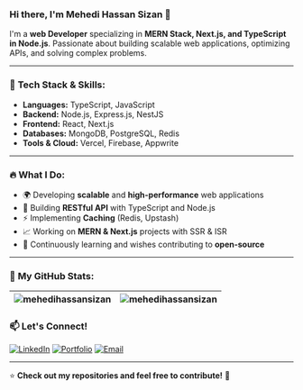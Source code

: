 ### Hi there, I'm Mehedi Hassan Sizan 👋

I'm a **web Developer** specializing in **MERN Stack, Next.js, and TypeScript in Node.js**. Passionate about building scalable web applications, optimizing APIs, and solving complex problems.

---

### 🚀 **Tech Stack & Skills:**

- **Languages:** TypeScript, JavaScript
- **Backend:** Node.js, Express.js, NestJS
- **Frontend:** React, Next.js
- **Databases:** MongoDB, PostgreSQL, Redis
- **Tools & Cloud:** Vercel, Firebase, Appwrite

---

### 🔥 **What I Do:**

- 🌍 Developing **scalable** and **high-performance** web applications
- 🚀 Building **RESTful API** with TypeScript and Node.js
- ⚡ Implementing **Caching** (Redis, Upstash)
- 📈 Working on **MERN & Next.js** projects with SSR & ISR
- 🎯 Continuously learning and wishes contributing to **open-source**

---

### 📌 **My GitHub Stats:**
 
| <a><img align="center" src="https://github-readme-stats.vercel.app/api/top-langs/?username=mehedihassansizan&layout=compact&animation=true" alt="mehedihassansizan" /></a> | <a><img align="center" src="https://github-readme-stats.vercel.app/api?username=mehedihassansizan&show_icons=true&amnimatio=true" alt="mehedihassansizan" /></a> |
| ------------- | ------------- |


### 📫 **Let's Connect!**

[![LinkedIn](https://img.shields.io/badge/LinkedIn-blue?style=for-the-badge&logo=linkedin)](https://www.linkedin.com/in/mehedi-hasan-sizan/)
[![Portfolio](https://img.shields.io/badge/Portfolio-%23000000.svg?style=for-the-badge&logo=vercel)]()
[![Email](https://img.shields.io/badge/Email-D14836?style=for-the-badge&logo=gmail)](mailto:mahadihassn21777@gmail.com)

---

⭐ **Check out my repositories and feel free to contribute!** 🚀

